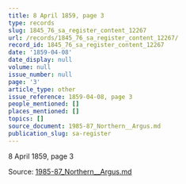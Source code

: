 ```yaml
---
title: 8 April 1859, page 3
type: records
slug: 1845_76_sa_register_content_12267
url: /records/1845_76_sa_register_content_12267/
record_id: 1845_76_sa_register_content_12267
date: '1859-04-08'
date_display: null
volume: null
issue_number: null
page: '3'
article_type: other
issue_reference: 1859-04-08, page 3
people_mentioned: []
places_mentioned: []
topics: []
source_document: 1985-87_Northern__Argus.md
publication_slug: sa-register
---
```


8 April 1859, page 3

Source: [1985-87_Northern__Argus.md](/downloads/markdown/1985-87_Northern__Argus.md)
